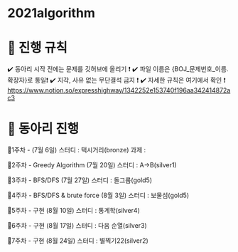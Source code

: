# 2021algorithm

:pushpin: 진행 규칙
====================================
:heavy_check_mark: 동아리 시작 전에는 문제를 깃허브에 올리기 ❗️
:heavy_check_mark: 파일 이름은 {BOJ_문제번호_이름.확장자}로 통일❗️
:heavy_check_mark: 지각, 사유 없는 무단결석 금지 ❗️
:heavy_check_mark: 자세한 규칙은 여기에서 확인 ❗️
https://www.notion.so/expresshighway/1342252e153740f196aa342414872ac3


📅 동아리 진행
====================================
:small_blue_diamond:1주차 - 
(7월 6일)
스터디 : 택시거리(bronze)
과제 : 

:small_blue_diamond:2주차 - Greedy Algorithm
(7월 20일)
스터디 : A->B(silver1)

:small_blue_diamond:3주차 - BFS/DFS
(7월 27일)
스터디 : 돌그룹(gold5)

:small_blue_diamond:4주차 - BFS/DFS & brute force
(8월 3일)
스터디 : 보물섬(gold5)

:small_blue_diamond:5주차 - 구현
(8월 10일)
스터디 : 통계학(silver4)

:small_blue_diamond:6주차 - 구현
(8월 17일)
스터디 : 다음 순열(silver3)

:small_blue_diamond:7주차 - 구현
(8월 24일)
스터디 : 별찍기22(silver2)
